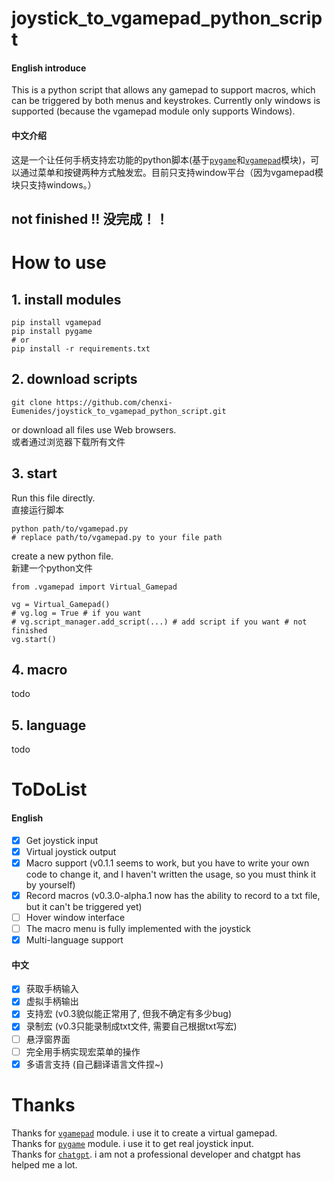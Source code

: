 # **joystick_to_vgamepad_python_script**

#### English introduce
This is a python script that allows any gamepad to support macros, which can be triggered by both menus and keystrokes. Currently only windows is supported (because the vgamepad module only supports Windows).

#### 中文介绍
这是一个让任何手柄支持宏功能的python脚本(基于[`pygame`](https://github.com/pygame/pygame)和[`vgamepad`](https://github.com/yannbouteiller/vgamepad)模块)，可以通过菜单和按键两种方式触发宏。目前只支持window平台（因为vgamepad模块只支持windows。）

## **not finished !!  没完成！！**

# How to use

## 1. install modules

```
pip install vgamepad
pip install pygame
# or
pip install -r requirements.txt
```

## 2. download scripts

```
git clone https://github.com/chenxi-Eumenides/joystick_to_vgamepad_python_script.git
```

or download all files use Web browsers. \
或者通过浏览器下载所有文件

## 3. start

Run this file directly. \
直接运行脚本

```
python path/to/vgamepad.py
# replace path/to/vgamepad.py to your file path
```

create a new python file. \
新建一个python文件

```
from .vgamepad import Virtual_Gamepad

vg = Virtual_Gamepad()
# vg.log = True # if you want
# vg.script_manager.add_script(...) # add script if you want # not finished
vg.start()
```

## 4. macro

todo

## 5. language

todo

# ToDoList

#### English
- [x] Get joystick input
- [x] Virtual joystick output
- [x] Macro support (v0.1.1 seems to work, but you have to write your own code to change it, and I haven't written the usage, so you must think it by yourself)
- [x] Record macros (v0.3.0-alpha.1 now has the ability to record to a txt file, but it can't be triggered yet)
- [ ] Hover window interface
- [ ] The macro menu is fully implemented with the joystick
- [x] Multi-language support

#### 中文
- [x] 获取手柄输入
- [x] 虚拟手柄输出
- [x] 支持宏 (v0.3貌似能正常用了, 但我不确定有多少bug)
- [x] 录制宏 (v0.3只能录制成txt文件, 需要自己根据txt写宏)
- [ ] 悬浮窗界面
- [ ] 完全用手柄实现宏菜单的操作
- [x] 多语言支持 (自己翻译语言文件捏~)

# Thanks

Thanks for [`vgamepad`](https://github.com/yannbouteiller/vgamepad) module. i use it to create a virtual gamepad. \
Thanks for [`pygame`](https://github.com/pygame/pygame) module. i use it to get real joystick input. \
Thanks for [`chatgpt`](https://chat.openai.com/chat). i am not a professional developer and chatgpt has helped me a lot.

